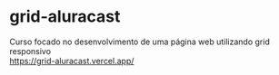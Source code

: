 # grid-aluracast
Curso focado no desenvolvimento de uma página web utilizando grid responsivo   
https://grid-aluracast.vercel.app/
